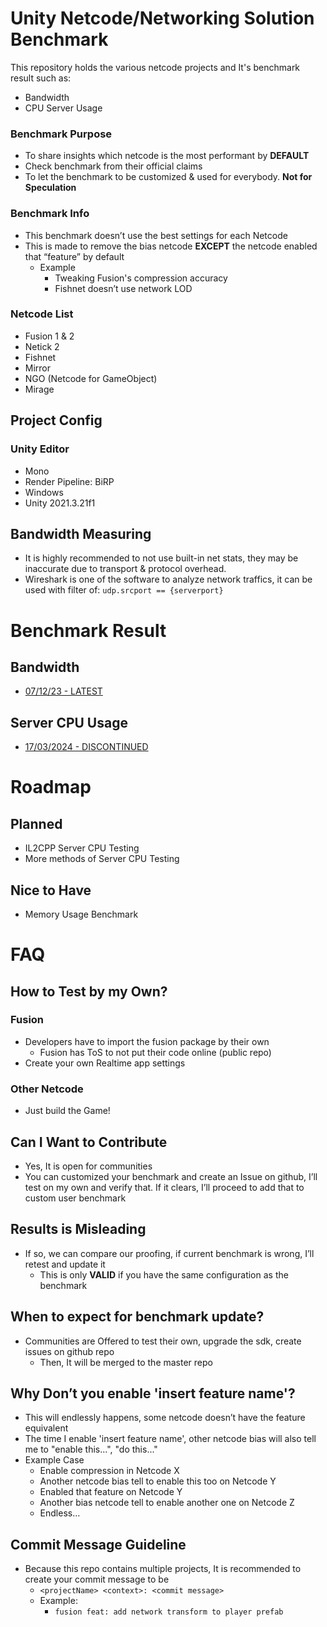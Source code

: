 
# Unity Netcode/Networking Solution Benchmark

This repository holds the various netcode projects and It's benchmark result such as:
- Bandwidth
- CPU Server Usage

### Benchmark Purpose

- To share insights which netcode is the most performant by **DEFAULT**
- Check benchmark from their official claims
- To let the benchmark to be customized & used for everybody. **Not for Speculation**

### Benchmark Info

- This benchmark doesn’t use the best settings for each Netcode
- This is made to remove the bias netcode **EXCEPT** the netcode enabled that “feature” by default
    - Example
        - Tweaking Fusion's compression accuracy
        - Fishnet doesn’t use network LOD

### Netcode List
- Fusion 1 & 2
- Netick 2
- Fishnet
- Mirror
- NGO (Netcode for GameObject)
- Mirage

## Project Config

### Unity Editor

- Mono
- Render Pipeline: BiRP
- Windows
- Unity 2021.3.21f1

## Bandwidth Measuring

- It is highly recommended to not use built-in net stats, they may be inaccurate due to transport & protocol overhead.
- Wireshark is one of the software to analyze network traffics, it can be used with filter of: `udp.srcport == {serverport}`

# Benchmark Result

## Bandwidth
- [07/12/23 - LATEST](benchmark-result/bandwidth/07-12-2023.md)

## Server CPU Usage
- [17/03/2024 - DISCONTINUED](benchmark-result/server-cpu/17-03-2024.md)

# Roadmap

## Planned
- IL2CPP Server CPU Testing
- More methods of Server CPU Testing

## Nice to Have
- Memory Usage Benchmark

# FAQ

## How to Test by my Own?

### Fusion

- Developers have to import the fusion package by their own
    - Fusion has ToS to not put their code online (public repo)
- Create your own Realtime app settings

### Other Netcode

- Just build the Game!

## Can I Want to Contribute

- Yes, It is open for communities
- You can customized your benchmark and create an Issue on github, I’ll test on my own and verify that. If it clears, I’ll proceed to add that to custom user benchmark

## Results is Misleading

- If so, we can compare our proofing, if current benchmark is wrong, I’ll retest and update it
    - This is only **VALID** if you have the same configuration as the benchmark

## When to expect for benchmark update?

- Communities are Offered to test their own, upgrade the sdk, create issues on github repo
    - Then, It will be merged to the master repo

## Why Don’t you enable 'insert feature name'?

- This will endlessly happens, some netcode doesn’t have the feature equivalent
- The time I enable 'insert feature name', other netcode bias will also tell me to "enable this...",  "do this..."
- Example Case
    - Enable compression in Netcode X
    - Another netcode bias tell to enable this too on Netcode Y
    - Enabled that feature on Netcode Y
    - Another bias netcode tell to enable another one on Netcode Z
    - Endless…

## Commit Message Guideline

- Because this repo contains multiple projects, It is recommended to create your commit message to be
    - `<projectName> <context>: <commit message>`
    - Example:
        - `fusion feat: add network transform to player prefab`
